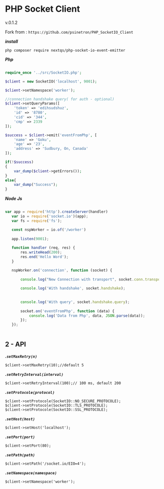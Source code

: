 PHP Socket Client 
=================
v.0.1.2

Fork from : ```https://github.com/psinetron/PHP_SocketIO_Client```


***install***


```
php composer require nextqs/php-socket-io-event-emitter
```


***Php***
```php

require_once '../src/SocketIO.php';

$client = new SocketIO('localhost', 9001);

$client->setNamespace('worker');

//connection handshake query( for auth - optional)
$client->setQueryParams([
    'token' => 'edihsudshuz',
    'id' => '8780',
    'cid' => '344',
    'cmp' => 2339
]);

$success = $client->emit('eventFromPhp', [
    'name' => 'Goku',
    'age' => '23',
    'address' => 'Sudbury, On, Canada'
]);

if(!$success)
{
    var_dump($client->getErrors());
}
else{
    var_dump("Success");
}

```

***Node Js***


```js

var app = require('http').createServer(handler)
   var io = require('socket.io')(app);
   var fs = require('fs');

   const nspWorker = io.of('/worker')
   
   app.listen(9001);
   
   function handler (req, res) {
       res.writeHead(200);
       res.end('Hello Word');
   }

   nspWorker.on('connection', function (socket) {
   
       console.log("New Connection with transport", socket.conn.transport.name);
   
       console.log('With handshake', socket.handshake);
   
   
       console.log('With query', socket.handshake.query);
   
       socket.on('eventFromPhp', function (data) {
           console.log('Data from Php', data, JSON.parse(data));
       });
   });
   
```
   
   **2 - API**
   -------------
***.```setMaxRetry(n)```***
```
$client->setMaxRetry(10);//default 5
```

***.```setRetryInterval(interval)```***
```
$client->setRetryInterval(100);// 100 ms, default 200
```


***.```setProtocole(protocol)```***
```
$client->setProtocole(SocketIO::NO_SECURE_PROTOCOLE);
$client->setProtocole(SocketIO::TLS_PROTOCOLE);
$client->setProtocole(SocketIO::SSL_PROTOCOLE);
```

***.```setHost(host)```***
```
$client->setHost('localhost');
```

***.```setPort(port)```***
```
$client->setPort(80);
```

***.```setPath(path)```***
```
$client->setPath('/socket.io/EIO=4');
```

***.```setNamespace(namespace)```***
```
$client->setNamespace('worker');
```

